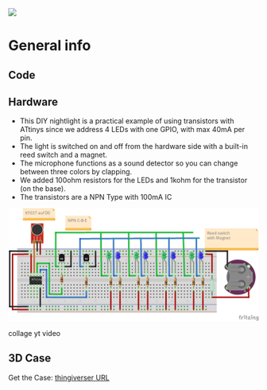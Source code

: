 <img src="https://img.shields.io/badge/-ATtiny%20Project-blue.svg?&amp;style=flat-square&amp" style="max-width: 100%;">

# General info


## Code

## Hardware
- This DIY nightlight is a practical example of using transistors with ATtinys since we address 4 LEDs with one GPIO, with max 40mA per pin.
- The light is switched on and off from the hardware side with a built-in reed switch and a magnet.
- The microphone functions as a sound detector so you can change between three colors by clapping. 
- We added 100ohm resistors for the LEDs and 1kohm for the transistor (on the base).
- The transistors are a NPN Type with 100mA IC

![Verdrahtung](https://github.com/pixelEDI/attiny_lightbase/blob/acee0ae0a8cb3ad401b295703366edbd02c3874a/Wiring_lightBase.jpg)


collage 
yt video

## 3D Case
Get the Case:  [thingiverser URL](https://www.thingiverse.com/thing:5427689)


